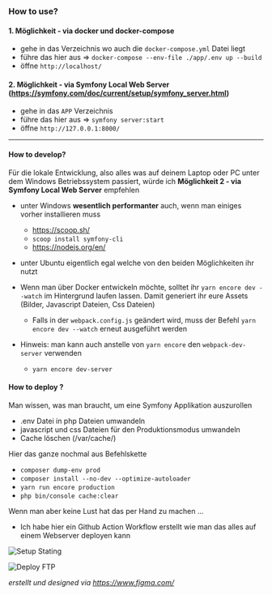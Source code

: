 ### How to use?

#### 1. Möglichkeit - via docker und docker-compose
- gehe in das Verzeichnis wo auch die `docker-compose.yml` Datei liegt
- führe das hier aus => `docker-compose --env-file ./app/.env up --build`
- öffne `http://localhost/`

#### 2. Möglichkeit - via Symfony Local Web Server (https://symfony.com/doc/current/setup/symfony_server.html)
- gehe in das `APP` Verzeichnis
- führe das hier aus => `symfony server:start`
- öffne `http://127.0.0.1:8000/`

-----

#### How to develop?
Für die lokale Entwicklung, also alles was auf deinem Laptop oder PC unter dem Windows Betriebssystem passiert,
würde ich **Möglichkeit 2 - via Symfony Local Web Server** empfehlen
- unter Windows **wesentlich performanter** auch, wenn man einiges vorher installieren muss
  - https://scoop.sh/
  - `scoop install symfony-cli`
  - https://nodejs.org/en/
- unter Ubuntu eigentlich egal welche von den beiden Möglichkeiten ihr nutzt


- Wenn man über Docker entwickeln möchte, solltet ihr `yarn encore dev --watch` im Hintergrund
laufen lassen. Damit generiert ihr eure Assets (Bilder, Javascript Dateien, Css Dateien)
    - Falls in der `webpack.config.js` geändert wird, muss der Befehl `yarn encore dev --watch` erneut ausgeführt werden
- Hinweis: man kann auch anstelle von `yarn encore` den `webpack-dev-server` verwenden
  - `yarn encore dev-server`

#### How to deploy ?
Man wissen, was man braucht, um eine Symfony Applikation auszurollen
- .env Datei in php Dateien umwandeln
- javascript und css Dateien für den Produktionsmodus umwandeln 
- Cache löschen (/var/cache/)

Hier das ganze nochmal aus Befehlskette

- `composer dump-env prod`
- `composer install --no-dev --optimize-autoloader`
- `yarn run encore production`
- `php bin/console cache:clear`

Wenn man aber keine Lust hat das per Hand zu machen ...
- Ich habe hier ein Github Action Workflow erstellt wie man das alles auf einem Webserver deployen kann

![Setup Stating](E:\WebProject\s-meiser.de\docs\setup-staging.png)

![Deploy FTP](E:\WebProject\s-meiser.de\docs\deploy-ftp.png)

*erstellt und designed via https://www.figma.com/*
